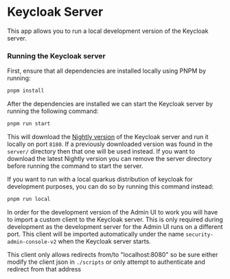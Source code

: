 # Keycloak Server

This app allows you to run a local development version of the Keycloak server.

### Running the Keycloak server

First, ensure that all dependencies are installed locally using PNPM by running:

```bash
pnpm install
```

After the dependencies are installed we can start the Keycloak server by running the following command:

```bash
pnpm run start
```

This will download the [Nightly version](https://github.com/keycloak/keycloak/releases/tag/nightly) of the Keycloak server and run it locally on port `8180`. If a previously downloaded version was found in the `server/` directory then that one will be used instead. If you want to download the latest Nightly version you can remove the server directory before running the command to start the server.

If you want to run with a local quarkus distribution of keycloak for development purposes, you can do so by running this command instead: 

```bash
pnpm run local
```

In order for the development version of the Admin UI to work you will have to import a custom client to the Keycloak server. This is only required during development as the development server for the Admin UI runs on a different port. This client will be imported automatically under the name `security-admin-console-v2` when the Keycloak server starts.

This client only allows redirects from/to "localhost:8080" so be sure either modify the client json in `./scripts` or only attempt to authenticate and redirect from that address

